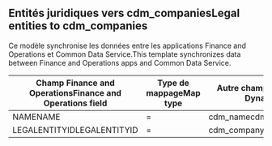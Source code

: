 ## <a name="legal-entities-to-cdm_companies"></a><span data-ttu-id="aa76b-101">Entités juridiques vers cdm_companies</span><span class="sxs-lookup"><span data-stu-id="aa76b-101">Legal entities to cdm_companies</span></span>

<span data-ttu-id="aa76b-102">Ce modèle synchronise les données entre les applications Finance and Operations et Common Data Service.</span><span class="sxs-lookup"><span data-stu-id="aa76b-102">This template synchronizes data between Finance and Operations apps and Common Data Service.</span></span>

<span data-ttu-id="aa76b-103">Champ Finance and Operations</span><span class="sxs-lookup"><span data-stu-id="aa76b-103">Finance and Operations field</span></span> | <span data-ttu-id="aa76b-104">Type de mappage</span><span class="sxs-lookup"><span data-stu-id="aa76b-104">Map type</span></span> | <span data-ttu-id="aa76b-105">Autre champ Dynamics 365</span><span class="sxs-lookup"><span data-stu-id="aa76b-105">Other Dynamics 365 field</span></span> | <span data-ttu-id="aa76b-106">Valeur par défaut</span><span class="sxs-lookup"><span data-stu-id="aa76b-106">Default value</span></span>
---|---|---|---
<span data-ttu-id="aa76b-107">NAME</span><span class="sxs-lookup"><span data-stu-id="aa76b-107">NAME</span></span> | = | <span data-ttu-id="aa76b-108">cdm_name</span><span class="sxs-lookup"><span data-stu-id="aa76b-108">cdm_name</span></span> | 
<span data-ttu-id="aa76b-109">LEGALENTITYID</span><span class="sxs-lookup"><span data-stu-id="aa76b-109">LEGALENTITYID</span></span> | = | <span data-ttu-id="aa76b-110">cdm_companycode</span><span class="sxs-lookup"><span data-stu-id="aa76b-110">cdm_companycode</span></span> | 
